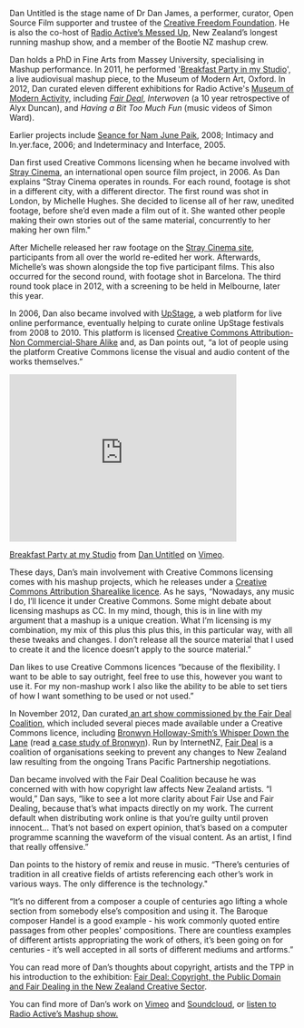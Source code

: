 <html><body><p>Dan Untitled is the stage name of Dr Dan James, a performer, curator, Open Source Film supporter and trustee of the <a href="http://creativefreedom.org.nz/" target="_blank">Creative Freedom Foundation</a>. He is also the co-host of <a href="http://www.radioactive.co.nz/" target="_blank">Radio Active’s Messed Up</a>, New Zealand’s longest running mashup show, and a member of the Bootie NZ mashup crew.



Dan holds a PhD in Fine Arts from Massey University, specialising in Mashup performance. In 2011, he performed '<a href="http://vimeo.com/38643007" target="_blank">Breakfast Party in my Studio</a>', a live audiovisual mashup piece, to the Museum of Modern Art, Oxford. In 2012, Dan curated eleven different exhibitions for Radio Active's <a href="http://www.radioactive.fm/MoMA" target="_blank">Museum of Modern Activity</a>, including <a href="http://www.radioactive.fm/MoMAFairDeal" target="_blank"><em>Fair Deal</em></a>, <em>Interwoven</em> (a 10 year retrospective of Alyx Duncan), and <em>Having a Bit Too Much Fun</em> (music videos of Simon Ward).



Earlier projects include <a href="http://www.physicsroom.org.nz/events/2008/seance/">Seance for Nam June Paik</a>, 2008; Intimacy and In.yer.face, 2006; and Indeterminacy and Interface, 2005.



Dan first used Creative Commons licensing when he became involved with <a href="http://www.straycinema.com/" target="_blank">Stray Cinema</a>, an international open source film project, in 2006. As Dan explains “Stray Cinema operates in rounds. For each round, footage is shot in a different city, with a different director. The first round was shot in London, by Michelle Hughes. She decided to license all of her raw, unedited footage, before she’d even made a film out of it. She wanted other people making their own stories out of the same material, concurrently to her making her own film."



After Michelle released her raw footage on the <a href="http://www.straycinema.com/" target="_blank">Stray Cinema site</a>, participants from all over the world re-edited her work. Afterwards, Michelle’s was shown alongside the top five participant films. This also occurred for the second round, with footage shot in Barcelona. The third round took place in 2012, with a screening to be held in Melbourne, later this year.



In 2006, Dan also became involved with <a href="http://upstage.org.nz/blog/" target="_blank">UpStage</a>, a web platform for live online performance, eventually helping to curate online UpStage festivals from 2008 to 2010. This platform is licensed <a href="http://creativecommons.org/licenses/by-nc-sa/3.0/" target="_blank">Creative Commons Attribution-Non Commercial-Share Alike</a> and, as Dan points out, “a lot of people using the platform Creative Commons license the visual and audio content of the works themselves.”



<iframe src="http://player.vimeo.com/video/38643007" width="400" height="295.2" frameborder="0"></iframe>



<a href="http://vimeo.com/38643007">Breakfast Party at my Studio</a> from <a href="http://vimeo.com/danuntitled">Dan Untitled</a> on <a href="http://vimeo.com">Vimeo</a>.



These days, Dan’s main involvement with Creative Commons licensing comes with his mashup projects, which he releases under a <a href="http://creativecommons.org/licenses/by-sa/3.0/nz/" target="_blank">Creative Commons Attribution Sharealike licence</a>. As he says, “Nowadays, any music I do, I’ll licence it under Creative Commons. Some might debate about licensing mashups as CC. In my mind, though, this is in line with my argument that a mashup is a unique creation. What I’m licensing is my combination, my mix of this plus this plus this, in this particular way, with all these tweaks and changes. I don’t release all the source material that I used to create it and the licence doesn’t apply to the source material.”



Dan likes to use Creative Commons licences “because of the flexibility. I want to be able to say outright, feel free to use this, however you want to use it. For my non-mashup work I also like the ability to be able to set tiers of how I want something to be used or not used.”



In November 2012, Dan curated<a href="http://www.radioactive.fm/MoMAFairDeal" target="_blank"> an art show commissioned by the Fair Deal Coalition</a>, which included several pieces made available under a Creative Commons licence, including <a href="http://bronwyn.co.nz/projects/whisper-down-the-lane/" target="_blank">Bronwyn Holloway-Smith’s Whisper Down the Lane</a> (read <a href="http://creativecommons.org.nz/2012/07/bronwyn-holloway-smith/" target="_blank">a case study of Bronwyn</a>). Run by InternetNZ, <a href="http://fairdeal.net.nz/" target="_blank">Fair Deal</a> is a coalition of organisations seeking to prevent any changes to New Zealand law resulting from the ongoing Trans Pacific Partnership negotiations.



Dan became involved with the Fair Deal Coalition because he was concerned with with how copyright law affects New Zealand artists. “I would,” Dan says, “like to see a lot more clarity about Fair Use and Fair Dealing, because that’s what impacts directly on my work. The current default when distributing work online is that you’re guilty until proven innocent... That’s not based on expert opinion, that’s based on a computer programme scanning the waveform of the visual content. As an artist, I find that really offensive.”



Dan points to the history of remix and reuse in music. “There’s centuries of tradition in all creative fields of artists referencing each other’s work in various ways. The only difference is the technology."



“It’s no different from a composer a couple of centuries ago lifting a whole section from somebody else’s composition and using it. The Baroque composer Handel is a good example - his work commonly quoted entire passages from other peoples' compositions. There are countless examples of different artists appropriating the work of others, it’s been going on for centuries - it’s well accepted in all sorts of different mediums and artforms.”



You can read more of Dan’s thoughts about copyright, artists and the TPP in his introduction to the exhibition: <a href="http://www.radioactive.fm/MoMAFairDeal" target="_blank">Fair Deal: Copyright, the Public Domain and Fair Dealing in the New Zealand Creative Sector</a>.



You can find more of Dan’s work on <a href="http://vimeo.com/danuntitled" target="_blank">Vimeo</a> and <a href="https://soundcloud.com/dan_untitled" target="_blank">Soundcloud</a>, or <a href="http://www.radioactive.fm/programme" target="_blank">listen to Radio Active’s Mashup show.</a></p></body></html>